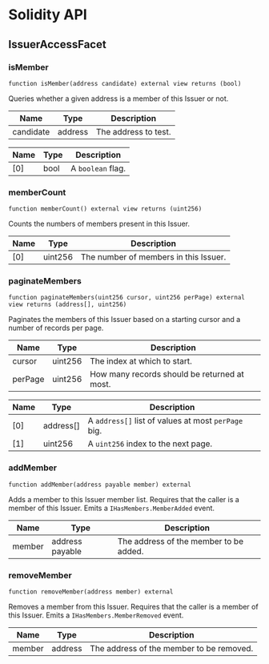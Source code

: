 # Solidity API

## IssuerAccessFacet

### isMember

```solidity
function isMember(address candidate) external view returns (bool)
```

Queries whether a given address is a member of this Issuer or not.

| Name | Type | Description |
| ---- | ---- | ----------- |
| candidate | address | The address to test. |

| Name | Type | Description |
| ---- | ---- | ----------- |
| [0] | bool | A `boolean` flag. |

### memberCount

```solidity
function memberCount() external view returns (uint256)
```

Counts the numbers of members present in this Issuer.

| Name | Type | Description |
| ---- | ---- | ----------- |
| [0] | uint256 | The number of members in this Issuer. |

### paginateMembers

```solidity
function paginateMembers(uint256 cursor, uint256 perPage) external view returns (address[], uint256)
```

Paginates the members of this Issuer based on a starting cursor and a number of records per page.

| Name | Type | Description |
| ---- | ---- | ----------- |
| cursor | uint256 | The index at which to start. |
| perPage | uint256 | How many records should be returned at most. |

| Name | Type | Description |
| ---- | ---- | ----------- |
| [0] | address[] | A `address[]` list of values at most `perPage` big. |
| [1] | uint256 | A `uint256` index to the next page. |

### addMember

```solidity
function addMember(address payable member) external
```

Adds a member to this Issuer member list.
Requires that the caller is a member of this Issuer.
Emits a `IHasMembers.MemberAdded` event.

| Name | Type | Description |
| ---- | ---- | ----------- |
| member | address payable | The address of the member to be added. |

### removeMember

```solidity
function removeMember(address member) external
```

Removes a member from this Issuer.
Requires that the caller is a member of this Issuer.
Emits a `IHasMembers.MemberRemoved` event.

| Name | Type | Description |
| ---- | ---- | ----------- |
| member | address | The address of the member to be removed. |

